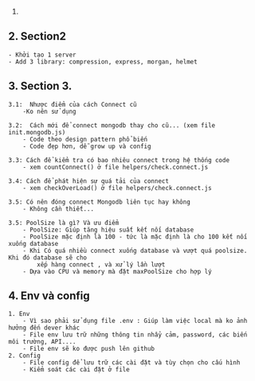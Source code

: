 <!-- @format -->

1.

## 2. Section2

    - Khởi tạo 1 server
    - Add 3 library: compression, express, morgan, helmet

## 3. Section 3.

    3.1:  Nhược điểm của cách Connect cũ
        -Ko nên sử dụng

    3.2:  Cách mới để connect mongodb thay cho cũ... (xem file init.mongodb.js)
        - Code theo design pattern phổ biến
        - Code đẹp hơn, dễ grow up và config

    3.3: Cách để kiểm tra có bao nhiêu connect trong hệ thống code
        - xem countConnect() ở file helpers/check.connect.js

    3.4: Cách để phát hiện sự quá tải của connect
        - xem checkOverLoad() ở file helpers/check.connect.js

    3.5: Có nên đóng connect Mongodb liên tục hay không
        - Không cần thiết...

    3.5: PoolSize là gì? Và ưu điểm
        - PoolSize: Giúp tăng hiệu suất kết nối database
        - PoolSize mặc định là 100 - tức là mặc định là cho 100 kết nối xuống database
        - Khi Có quá nhiều connect xuống database và vượt quá poolsize. Khi đó database sẽ cho
            xếp hàng connect , và xử lý lần lượt
        - Dựa vào CPU và memory mà đặt maxPoolSize cho hợp lý

## 4. Env và config
    1. Env
        - Vì sao phải sử dụng file .env : Giúp làm việc local mà ko ảnh hưởng đến dever khác
        - File env lưu trữ những thông tin nhẩy cảm, password, các biến môi trường, API....
        - File env sẽ ko được push lên github
    2. Config
        - File config để lưu trữ các cài đặt và tùy chọn cho cấu hình 
        - Kiểm soát các cài đặt ở file